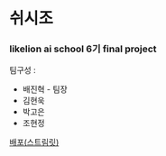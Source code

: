 # 쉬시조
### likelion ai school 6기 final project
팀구성 :   
* 배진혁 - 팀장   
* 김현욱  
* 박고은  
* 조현정   

[배포(스트림릿)](https://kimhyunuk95-final-project-ai6-main-jqk22y.streamlitapp.com/)
